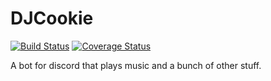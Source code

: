 # DJCookie

[![Build Status](https://travis-ci.org/RubenG123/djcookie-bot.svg?branch=master)](https://travis-ci.org/RubenG123/djcookie-bot)
[![Coverage Status](https://coveralls.io/repos/github/RubenG123/djcookie-bot/badge.svg?branch=master)](https://coveralls.io/github/RubenG123/djcookie-bot?branch=master)

A bot for discord that plays music and a bunch of other stuff.
